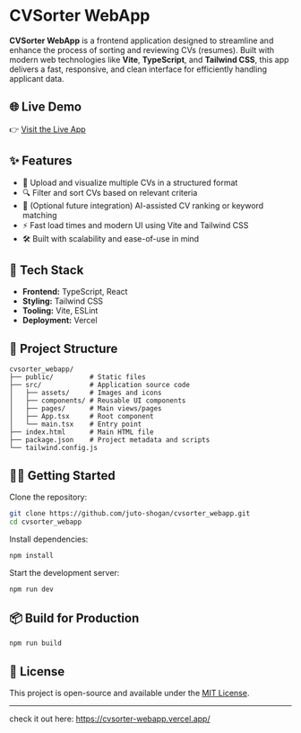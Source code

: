 # CVSorter WebApp

**CVSorter WebApp** is a frontend application designed to streamline and enhance the process of sorting and reviewing CVs (resumes). Built with modern web technologies like **Vite**, **TypeScript**, and **Tailwind CSS**, this app delivers a fast, responsive, and clean interface for efficiently handling applicant data.

## 🌐 Live Demo

👉 [Visit the Live App](https://cvsorter-webapp.vercel.app)

## ✨ Features

- 📂 Upload and visualize multiple CVs in a structured format
- 🔍 Filter and sort CVs based on relevant criteria
- 🧠 (Optional future integration) AI-assisted CV ranking or keyword matching
- ⚡ Fast load times and modern UI using Vite and Tailwind CSS
- 🛠 Built with scalability and ease-of-use in mind

## 🚀 Tech Stack

- **Frontend:** TypeScript, React
- **Styling:** Tailwind CSS
- **Tooling:** Vite, ESLint
- **Deployment:** Vercel

## 📁 Project Structure

```
cvsorter_webapp/
├── public/         # Static files
├── src/            # Application source code
│   ├── assets/     # Images and icons
│   ├── components/ # Reusable UI components
│   ├── pages/      # Main views/pages
│   ├── App.tsx     # Root component
│   └── main.tsx    # Entry point
├── index.html      # Main HTML file
├── package.json    # Project metadata and scripts
└── tailwind.config.js
```

## 🧑‍💻 Getting Started

Clone the repository:

```bash
git clone https://github.com/juto-shogan/cvsorter_webapp.git
cd cvsorter_webapp
```

Install dependencies:

```bash
npm install
```

Start the development server:

```bash
npm run dev
```

## 📦 Build for Production

```bash
npm run build
```

## 📄 License

This project is open-source and available under the [MIT License](LICENSE).

---
check it out here:
https://cvsorter-webapp.vercel.app/
